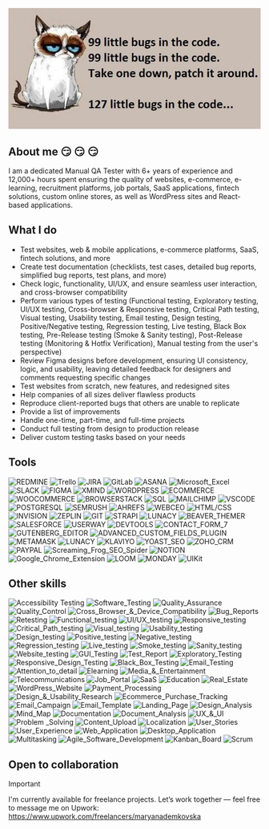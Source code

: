 [![Header](https://raw.githubusercontent.com/mdemkovska/mdemkovska/main/assets/117248395_3423085661081361_1288797937875851550_n.jpg)](https://www.youtube.com/watch?v=1yELlB39TvY)  

## About me  :smirk: :smirk: :smirk: 
I am a dedicated Manual QA Tester with 6+ years of experience and 12,000+ hours spent ensuring the quality of websites, e-commerce, e-learning, recruitment platforms, job portals, SaaS applications, fintech solutions, custom online stores, as well as WordPress sites and React-based applications.  

## What I do
- Test websites, web & mobile applications, e-commerce platforms, SaaS, fintech solutions, and more 
- Create test documentation (checklists, test cases, detailed bug reports, simplified bug reports, test plans, and more)  
- Check logic, functionality, UI/UX, and ensure seamless user interaction, and cross-browser compatibility  
- Perform various types of testing (Functional testing, Exploratory testing, UI/UX testing, Cross-browser & Responsive testing, Critical Path testing, Visual testing, Usability testing, Email testing, Design testing, Positive/Negative testing, Regression testing, Live testing, Black Box testing, Pre-Release testing (Smoke & Sanity testing), Post-Release testing (Monitoring & Hotfix Verification), Manual testing from the user's perspective)  
- Review Figma designs before development, ensuring UI consistency, logic, and usability, leaving detailed feedback for designers and comments requesting specific changes  
- Test websites from scratch, new features, and redesigned sites  
- Help companies of all sizes deliver flawless products  
- Reproduce client-reported bugs that others are unable to replicate  
- Provide a list of improvements  
- Handle one-time, part-time, and full-time projects  
- Conduct full testing from design to production release  
- Deliver custom testing tasks based on your needs

## Tools 
![REDMINE](https://img.shields.io/badge/-REDMINE-84c0d8?style=for-the-badge&logo=redmine&logoColor=757575)
![Trello](https://img.shields.io/badge/-TRELLO-757575?style=for-the-badge&logo=trello&logoColor=84c0d8)
![JIRA](https://img.shields.io/badge/-JIRA-84c0d8?style=for-the-badge&logo=jira&logoColor=757575)
![GitLab](https://img.shields.io/badge/-GITLAB-757575?style=for-the-badge&logo=GitLab&logoColor=84c0d8)
![ASANA](https://img.shields.io/badge/-ASANA-84c0d8?style=for-the-badge&logo=asana&logoColor=757575)
![Microsoft_Excel](https://img.shields.io/badge/-MICROSOFT_EXCEL-757575?style=for-the-badge&logo=microsoft_excel&logoColor=757575)
![SLACK](https://img.shields.io/badge/-SLACK-84c0d8?style=for-the-badge&logo=slack&logoColor=757575)
![FIGMA](https://img.shields.io/badge/-FIGMA-757575?style=for-the-badge&logo=figma&logoColor=84c0d8)
![XMIND](https://img.shields.io/badge/-XMIND-84c0d8?style=for-the-badge&logo=xmind&logoColor=757575)
![WORDPRESS](https://img.shields.io/badge/-WORDPRESS-757575?style=for-the-badge&logo=wordpress&logoColor=84c0d8)
![ECOMMERCE](https://img.shields.io/badge/-ECOMMERCE-84c0d8?style=for-the-badge&logo=ecommerce&logoColor=84c0d8)
![WOOCOMMERCE](https://img.shields.io/badge/-WOOCOMMERCE-757575?style=for-the-badge&logo=woocommerce&logoColor=84c0d8)
![BROWSERSTACK](https://img.shields.io/badge/-BROWSERSTACK-84c0d8?style=for-the-badge&logo=browserstack&logoColor=84c0d8)
![SQL](https://img.shields.io/badge/-SQL-757575?style=for-the-badge&logo=mysql&logoColor=84c0d8)
![MAILCHIMP](https://img.shields.io/badge/-MAILCHIMP-84c0d8?style=for-the-badge&logo=mailchimp&logoColor=757575)
![VSCODE](https://img.shields.io/badge/-VISUAL_STUDIO-757575?style=for-the-badge&logo=visualstudio&logoColor=84c0d8)
![POSTGRESQL](https://img.shields.io/badge/-POSTGRESQL-84c0d8?style=for-the-badge&logo=postgresql&logoColor=757575)
![SEMRUSH](https://img.shields.io/badge/-SEMRUSH-757575?style=for-the-badge&logo=semrush&logoColor=84c0d8)
![AHREFS](https://img.shields.io/badge/-AHREFS-84c0d8?style=for-the-badge&logo=ahrefs&logoColor=757575)
![WEBCEO](https://img.shields.io/badge/-WebCEO-757575?style=for-the-badge&logo=webceo&logoColor=84c0d8)
![HTML/CSS](https://img.shields.io/badge/-HTML/CSS-84c0d8?style=for-the-badge&logo=html/css&logoColor=757575)
![INVISION](https://img.shields.io/badge/-INVISION-757575?style=for-the-badge&logo=invision&logoColor=84c0d8)
![ZEPLIN](https://img.shields.io/badge/-ZEPLIN-84c0d8?style=for-the-badge&logo=zeplin&logoColor=757575)
![GIT](https://img.shields.io/badge/-GIT-757575?style=for-the-badge&logo=git&logoColor=84c0d8)
![STRAPI](https://img.shields.io/badge/-STRAPI-84c0d8?style=for-the-badge&logo=strapi&logoColor=757575)
![LUNACY](https://img.shields.io/badge/-LUNACY-757575?style=for-the-badge&logo=lunacy&logoColor=84c0d8)
![BEAVER_THEMER](https://img.shields.io/badge/-BEAVER_THEMER_LAYOUT-84c0d8?style=for-the-badge&logo=beaver_themer&logoColor=757575)
![SALESFORCE](https://img.shields.io/badge/-SALESFORCE-757575?style=for-the-badge&logo=salesforce&logoColor=84c0d8)
![USERWAY](https://img.shields.io/badge/-USERWAY-84c0d8?style=for-the-badge&logo=userway&logoColor=757575)
![DEVTOOLS](https://img.shields.io/badge/-DEVTOOLS-757575?style=for-the-badge&logo=devtools&logoColor=84c0d8)
![CONTACT_FORM_7](https://img.shields.io/badge/-CONTACT_FORM_7-84c0d8?style=for-the-badge&logo=contact_form_7&logoColor=84c0d8)
![GUTENBERG_EDITOR](https://img.shields.io/badge/-GUTENBERG_EDITOR-757575?style=for-the-badge&logo=gutenberg_editor&logoColor=757575)
![ADVANCED_CUSTOM_FIELDS_PLUGIN](https://img.shields.io/badge/-ADVANCED_CUSTOM_FIELDS_PLUGIN-84c0d8?style=for-the-badge&logo=advanced_custom_fields_plugin&logoColor=757575)
![METAMASK](https://img.shields.io/badge/-METAMASK-757575?style=for-the-badge&logo=metamask&logoColor=757575)
![LUNACY](https://img.shields.io/badge/-LUNACY-84c0d8?style=for-the-badge&logo=lunacy&logoColor=757575)
![KLAVIYO](https://img.shields.io/badge/-KLAVIYO-757575?style=for-the-badge&logo=klaviyo&logoColor=757575)
![YOAST_SEO](https://img.shields.io/badge/-YOAST_SEO-84c0d8?style=for-the-badge&logo=yoast-seo&logoColor=757575)
![ZOHO_CRM](https://img.shields.io/badge/-ZOHO_CRM-757575?style=for-the-badge&logo=zoho_crm&logoColor=757575)
![PAYPAL](https://img.shields.io/badge/-PAYPAL-84c0d8?style=for-the-badge&logo=paypal&logoColor=757575)
![Screaming_Frog_SEO_Spider](https://img.shields.io/badge/-Screaming_Frog_SEO_Spider-757575?style=for-the-badge&logo=screaming_frog_seo_spider&logoColor=757575)
![NOTION](https://img.shields.io/badge/-NOTION-84c0d8?style=for-the-badge&logo=notion&logoColor=757575)
![Google_Chrome_Extension](https://img.shields.io/badge/-Google_Chrome_Extension-757575?style=for-the-badge&logo=google_chrome_extension&logoColor=757575)
![LOOM](https://img.shields.io/badge/-LOOM-84c0d8?style=for-the-badge&logo=loom&logoColor=757575)
![MONDAY](https://img.shields.io/badge/-MONDAY-757575?style=for-the-badge&logo=monday&logoColor=757575)
![UIKit](https://img.shields.io/badge/-UIKit-84c0d8?style=for-the-badge&logo=UIKit&logoColor=757575)

## Other skills
![Accessibility Testing](https://img.shields.io/badge/-Accessibility_Testing-84c0d8?style=for-the-badge&logo=Accessibility_Testings&logoColor=757575)
![Software_Testing](https://img.shields.io/badge/-Software_Testing-84c0d8?style=for-the-badge&logo=Software_Testing&logoColor=757575)
![Quality_Assurance](https://img.shields.io/badge/-Quality_Assurance-84c0d8?style=for-the-badge&logo=Quality_Assurance&logoColor=757575)
![Quality_Control](https://img.shields.io/badge/-Quality_Control-84c0d8?style=for-the-badge&logo=Quality_Control&logoColor=757575)
![Cross_Browser_&_Device_Compatibility](https://img.shields.io/badge/-Cross_Browser_&_Device_Compatibility-84c0d8?style=for-the-badge&logo=Cross_Browser_&_Device_Compatibility&logoColor=757575)
![Bug_Reports](https://img.shields.io/badge/-Bug_Reports-84c0d8?style=for-the-badge&logo=Bug_Reportsg&logoColor=757575)
![Retesting](https://img.shields.io/badge/-Retesting-84c0d8?style=for-the-badge&logo=Retesting&logoColor=757575)
![Functional_testing](https://img.shields.io/badge/-Functional_testing-84c0d8?style=for-the-badge&logo=Functional_testing&logoColor=757575)
![UI/UX_testing](https://img.shields.io/badge/-UI/UX_testing-84c0d8?style=for-the-badge&logo=UI/UX_testing&logoColor=757575)
![Responsive_testing](https://img.shields.io/badge/-Responsive_testing-84c0d8?style=for-the-badge&logo=Responsive_testing&logoColor=757575)
![Critical_Path_testing](https://img.shields.io/badge/-Critical_Path_testing-84c0d8?style=for-the-badge&logo=Critical_Path_testing&logoColor=757575)
![Visual_testing](https://img.shields.io/badge/-Visual_testing-84c0d8?style=for-the-badge&logo=Visual_testing&logoColor=757575)
![Usability_testing](https://img.shields.io/badge/-Usability_testing-84c0d8?style=for-the-badge&logo=Usability_testing&logoColor=757575)
![Design_testing](https://img.shields.io/badge/-Design_testing-84c0d8?style=for-the-badge&logo=Design_testing&logoColor=757575)
![Positive_testing](https://img.shields.io/badge/-Positive_testing-84c0d8?style=for-the-badge&logo=Positive_testing&logoColor=757575)
![Negative_testing](https://img.shields.io/badge/-Negative_testing-84c0d8?style=for-the-badge&logo=Negative_testing&logoColor=757575)
![Regression_testing](https://img.shields.io/badge/-Regression_testing-84c0d8?style=for-the-badge&logo=Regression_testing&logoColor=757575)
![Live_testing](https://img.shields.io/badge/-Live_testing-84c0d8?style=for-the-badge&logo=Live_testing&logoColor=757575)
![Smoke_testing](https://img.shields.io/badge/-Smoke_testing-84c0d8?style=for-the-badge&logo=Smoke_testing&logoColor=757575)
![Sanity_testing](https://img.shields.io/badge/-Sanity_testing-84c0d8?style=for-the-badge&logo=Sanity_testing&logoColor=757575)
![Website_testing](https://img.shields.io/badge/-Website_testing-84c0d8?style=for-the-badge&logo=Website_testing&logoColor=757575)
![GUI_Testing](https://img.shields.io/badge/-GUI_Testing-84c0d8?style=for-the-badge&logo=GUI_Testing&logoColor=757575)
![Test_Report](https://img.shields.io/badge/-Test_Report-84c0d8?style=for-the-badge&logo=Test_Report&logoColor=757575)
![Exploratory_Testing](https://img.shields.io/badge/-Exploratory_Testing-84c0d8?style=for-the-badge&logo=Exploratory_Testing&logoColor=757575)
![Responsive_Design_Testing](https://img.shields.io/badge/-Responsive_Design_Testing-84c0d8?style=for-the-badge&logo=Responsive_Design_Testing&logoColor=757575)
![Black_Box_Testing](https://img.shields.io/badge/-Black_Box_Testing-84c0d8?style=for-the-badge&logo=Black_Box_Testing&logoColor=757575)
![Email_Testing](https://img.shields.io/badge/-Email_Testing-84c0d8?style=for-the-badge&logo=Email_Testing&logoColor=757575)
![Attention_to_detail](https://img.shields.io/badge/-attention_to_detail-84c0d8?style=for-the-badge&logo=attention_to_details&logoColor=757575)
![Elearning](https://img.shields.io/badge/-Elearning-84c0d8?style=for-the-badge&logo=Elearning&logoColor=757575)
![Media_&_Entertainment](https://img.shields.io/badge/-Media_&_Entertainment-84c0d8?style=for-the-badge&logo=Media_&_Entertainment&logoColor=757575)
![Telecommunications](https://img.shields.io/badge/-Telecommunications-84c0d8?style=for-the-badge&logo=Telecommunications&logoColor=757575)
![Job_Portal](https://img.shields.io/badge/-Job_Portal-84c0d8?style=for-the-badge&logo=Job_Portal&logoColor=757575)
![SaaS](https://img.shields.io/badge/-SaaS-84c0d8?style=for-the-badge&logo=SaaS&logoColor=757575)
![Education](https://img.shields.io/badge/-Education-84c0d8?style=for-the-badge&logo=Education&logoColor=757575)
![Real_Estate](https://img.shields.io/badge/-Real_Estate-84c0d8?style=for-the-badge&logo=Real_Estate&logoColor=757575)
![WordPress_Website](https://img.shields.io/badge/-WordPress_Website-84c0d8?style=for-the-badge&logo=&WordPress_Website&logoColor=757575)
![Payment_Processing](https://img.shields.io/badge/-Payment_Processing-84c0d8?style=for-the-badge&logo=Payment_Processing&logoColor=757575)
![Design_&_Usability_Research](https://img.shields.io/badge/-Design_&_Usability_Research-84c0d8?style=for-the-badge&logo=Design_&_Usability_Research&logoColor=757575)
![Ecommerce_Purchase_Tracking](https://img.shields.io/badge/-Ecommerce_Purchase_Tracking-84c0d8?style=for-the-badge&logo=Ecommerce_Purchase_Tracking&logoColor=757575)
![Email_Campaign](https://img.shields.io/badge/-Email_Campaign-84c0d8?style=for-the-badge&logo=Email_Campaign&logoColor=757575)
![Email_Template](https://img.shields.io/badge/-Email_Template-84c0d8?style=for-the-badge&logo=Email_Template&logoColor=757575)
![Landing_Page](https://img.shields.io/badge/-Landing_Page-84c0d8?style=for-the-badge&logo=Landing_Page&logoColor=757575)
![Design_Analysis](https://img.shields.io/badge/-Design_Analysis-84c0d8?style=for-the-badge&logo=Design_Analysis&logoColor=757575)
![Mind_Map](https://img.shields.io/badge/-Mind_Map-84c0d8?style=for-the-badge&logo=Mind_Map&logoColor=757575)
![Documentation](https://img.shields.io/badge/-Documentation-84c0d8?style=for-the-badge&logo=Documentation&logoColor=757575)
![Document_Analysis](https://img.shields.io/badge/-Document_Analysis-84c0d8?style=for-the-badge&logo=Document_Analysis&logoColor=757575)
![UX_&_UI](https://img.shields.io/badge/-UX_&_UI-84c0d8?style=for-the-badge&logo=UX_&_UI&logoColor=757575)
![Problem _Solving](https://img.shields.io/badge/-Problem_Solving-84c0d8?style=for-the-badge&logo=Problem_Solving&logoColor=757575)
![Content_Upload](https://img.shields.io/badge/-Content_Upload-84c0d8?style=for-the-badge&logo=Content_Upload&logoColor=757575)
![Localization](https://img.shields.io/badge/-Localization-84c0d8?style=for-the-badge&logo=Localization&logoColor=757575)
![User_Stories](https://img.shields.io/badge/-User_Stories-84c0d8?style=for-the-badge&logo=User_Stories&logoColor=757575)
![User_Experience](https://img.shields.io/badge/-User_Experience-84c0d8?style=for-the-badge&logo=User_Experience&logoColor=757575)
![Web_Application](https://img.shields.io/badge/-Web_Application-84c0d8?style=for-the-badge&logo=Web_Application&logoColor=757575)
![Desktop_Application](https://img.shields.io/badge/-Desktop_Application-84c0d8?style=for-the-badge&logo=Desktop_Application&logoColor=757575)
![Multitasking](https://img.shields.io/badge/-Multitasking-84c0d8?style=for-the-badge&logo=Multitasking&logoColor=757575)
![Agile_Software_Development](https://img.shields.io/badge/-Agile_Software_Development-84c0d8?style=for-the-badge&logo=Agile_Software_Development&logoColor=757575)
![Kanban_Board](https://img.shields.io/badge/-Kanban_Board-84c0d8?style=for-the-badge&logo=Kanban_Board&logoColor=757575)
![Scrum](https://img.shields.io/badge/-Scrum-84c0d8?style=for-the-badge&logo=Scrum&logoColor=757575)

## Open to collaboration
> [!IMPORTANT]
> I'm currently available for freelance projects.
Let’s work together — feel free to message me on Upwork: https://www.upwork.com/freelancers/maryanademkovska
